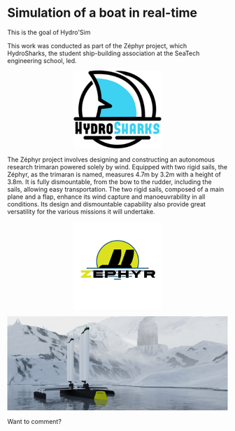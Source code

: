 # Simulation of a boat in real-time

This is the goal of Hydro'Sim

This work was conducted as part of the Zéphyr project, which HydroSharks, the student ship-building association at the SeaTech engineering school, led.
<p align="center">
    <img src="LogoHD_HS_2023_Black.png" width=200 title="HydroSharks logo" alt="HydroSharks logo">
</p>


The Zéphyr project involves designing and constructing an autonomous research trimaran powered solely by wind. Equipped with two rigid sails, the Zéphyr, as the trimaran is named, measures 4.7m by 3.2m with a height of 3.8m. It is fully dismountable, from the bow to the rudder, including the sails, allowing easy transportation. The two rigid sails, composed of a main plane and a flap, enhance its wind capture and manoeuvrability in all conditions. Its design and dismountable capability also provide great versatility for the various missions it will undertake.

<p align="center">
    <img src="ZephyrLogo.png" width=200 title="Zéphyr project logo" alt="Zéphyr project logo">
</p>

<img src="ZephyrMontain3.png" width=1080 title="Zéphyr project logo" alt="Zéphyr project logo">

Want to comment?
<script src="https://utteranc.es/client.js"
        repo="[ENTER REPO HERE]"
        issue-term="pathname"
        theme="github-light"
        crossorigin="anonymous"
        async>
</script>
